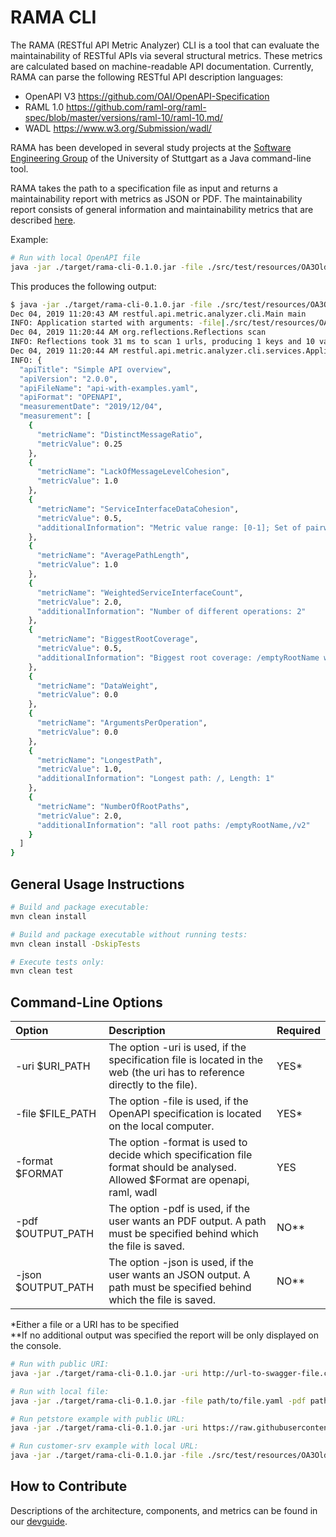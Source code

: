 # RAMA CLI
The RAMA (RESTful API Metric Analyzer) CLI is a tool that can evaluate the maintainability of RESTful APIs via several structural metrics. These metrics are calculated based on machine-readable API documentation.
Currently, RAMA can parse the following RESTful API description languages:
* OpenAPI V3 https://github.com/OAI/OpenAPI-Specification
* RAML 1.0 https://github.com/raml-org/raml-spec/blob/master/versions/raml-10/raml-10.md/
* WADL https://www.w3.org/Submission/wadl/

RAMA has been developed in several study projects at the [Software Engineering Group](https://www.iste.uni-stuttgart.de/se) of the University of Stuttgart as a Java command-line tool.

RAMA takes the path to a specification file as input and returns a maintainability report with metrics as JSON or PDF.
The maintainability report consists of general information and  maintainability metrics that are described [here](docs/devguide.md#Metrics).

Example:
```bash
# Run with local OpenAPI file
java -jar ./target/rama-cli-0.1.0.jar -file ./src/test/resources/OA3OldFiles/api-with-examples.yaml -format openapi
```

This produces the following output:
```bash
$ java -jar ./target/rama-cli-0.1.0.jar -file ./src/test/resources/OA3OldFiles/api-with-examples.yaml -format openapi
Dec 04, 2019 11:20:43 AM restful.api.metric.analyzer.cli.Main main
INFO: Application started with arguments: -file|./src/test/resources/OA3OldFiles/api-with-examples.yaml|-format|openapi
Dec 04, 2019 11:20:44 AM org.reflections.Reflections scan
INFO: Reflections took 31 ms to scan 1 urls, producing 1 keys and 10 values
Dec 04, 2019 11:20:44 AM restful.api.metric.analyzer.cli.services.ApplicationService commandLineLogger
INFO: {
  "apiTitle": "Simple API overview",
  "apiVersion": "2.0.0",
  "apiFileName": "api-with-examples.yaml",
  "apiFormat": "OPENAPI",
  "measurementDate": "2019/12/04",
  "measurement": [
    {
      "metricName": "DistinctMessageRatio",
      "metricValue": 0.25
    },
    {
      "metricName": "LackOfMessageLevelCohesion",
      "metricValue": 1.0
    },
    {
      "metricName": "ServiceInterfaceDataCohesion",
      "metricValue": 0.5,
      "additionalInformation": "Metric value range: [0-1]; Set of pairwise operations with at least one common parameter: []; Set of pairwise operations with common return type: [[listVersionsv2, getVersionDetailsv2]]; Number of operations: 2.0"
    },
    {
      "metricName": "AveragePathLength",
      "metricValue": 1.0
    },
    {
      "metricName": "WeightedServiceInterfaceCount",
      "metricValue": 2.0,
      "additionalInformation": "Number of different operations: 2"
    },
    {
      "metricName": "BiggestRootCoverage",
      "metricValue": 0.5,
      "additionalInformation": "Biggest root coverage: /emptyRootName with 1 operation(s) from overall 2 operation(s)"
    },
    {
      "metricName": "DataWeight",
      "metricValue": 0.0
    },
    {
      "metricName": "ArgumentsPerOperation",
      "metricValue": 0.0
    },
    {
      "metricName": "LongestPath",
      "metricValue": 1.0,
      "additionalInformation": "Longest path: /, Length: 1"
    },
    {
      "metricName": "NumberOfRootPaths",
      "metricValue": 2.0,
      "additionalInformation": "all root paths: /emptyRootName,/v2"
    }
  ]
}
```

## General Usage Instructions
```bash
# Build and package executable:
mvn clean install

# Build and package executable without running tests:
mvn clean install -DskipTests

# Execute tests only:
mvn clean test
```

## Command-Line Options
| Option        | Description   | Required|
| :-------------|:--------------|:--------|
| -uri $URI_PATH    | The option -uri is used, if the specification file is located in the web (the uri has to reference directly to the file). | YES* 
| -file $FILE_PATH  |  The option -file is used, if the OpenAPI specification is located on the local computer. | YES*
| -format $FORMAT  |  The option -format is used to decide which specification file format should be analysed. Allowed $Format are openapi, raml, wadl | YES
| -pdf $OUTPUT_PATH |  The option -pdf is used, if the user wants an PDF output. A path must be specified behind which the file is saved. | NO** 
| -json $OUTPUT_PATH | The option -json is used, if the user wants an JSON output. A path must be specified behind which the file is saved. | NO**

*Either a file or a URI has to be specified<br>
**If no additional output was specified the report will be only displayed on the console. 

```bash
# Run with public URI:
java -jar ./target/rama-cli-0.1.0.jar -uri http://url-to-swagger-file.com -pdf path/to/file.pdf -json path/to/file.json -format openapi

# Run with local file:
java -jar ./target/rama-cli-0.1.0.jar -file path/to/file.yaml -pdf path/to/file.pdf -json path/to/file.json -format openapi

# Run petstore example with public URL:
java -jar ./target/rama-cli-0.1.0.jar -uri https://raw.githubusercontent.com/OAI/OpenAPI-Specification/master/examples/v3.0/petstore-expanded.yaml -format openapi

# Run customer-srv example with local URL:
java -jar ./target/rama-cli-0.1.0.jar -file ./src/test/resources/OA3OldFiles/CustomerSrv-openapi.yaml -format openapi
```

## How to Contribute
Descriptions of the architecture, components, and metrics can be found in our [devguide](docs/devguide.md).
